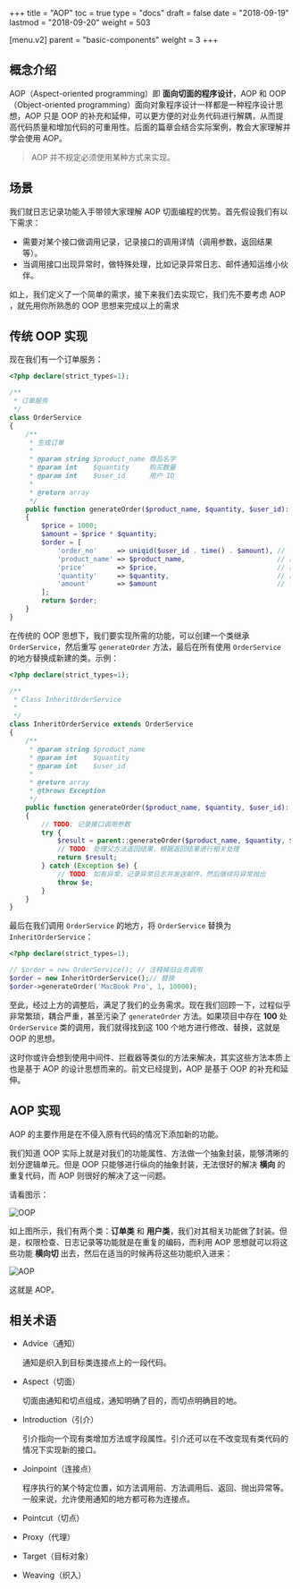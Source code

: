 +++
title = "AOP"
toc = true
type = "docs"
draft = false
date = "2018-09-19"
lastmod = "2018-09-20"
weight = 503

[menu.v2]
  parent = "basic-components"
  weight = 3
+++

## 概念介绍

AOP（Aspect-oriented programming）即 **面向切面的程序设计**，AOP 和 OOP（Object-oriented programming）面向对象程序设计一样都是一种程序设计思想，AOP 只是 OOP 的补充和延伸，可以更方便的对业务代码进行解耦，从而提高代码质量和增加代码的可重用性。后面的篇章会结合实际案例，教会大家理解并学会使用 AOP。

> AOP 并不规定必须使用某种方式来实现。

## 场景

我们就日志记录功能入手带领大家理解 AOP 切面编程的优势。首先假设我们有以下需求：

- 需要对某个接口做调用记录，记录接口的调用详情（调用参数，返回结果等）。
- 当调用接口出现异常时，做特殊处理，比如记录异常日志、邮件通知运维小伙伴。

如上，我们定义了一个简单的需求，接下来我们去实现它，我们先不要考虑 AOP ，就先用你所熟悉的 OOP 思想来完成以上的需求

## 传统 OOP 实现

现在我们有一个订单服务：

```php
<?php declare(strict_types=1);

/**
 * 订单服务
 */
class OrderService
{
    /**
     * 生成订单
     *
     * @param string $product_name 商品名字
     * @param int    $quantity     购买数量
     * @param int    $user_id      用户 ID
     *
     * @return array
     */
    public function generateOrder($product_name, $quantity, $user_id): array
    {
        $price = 1000;
        $amount = $price * $quantity;
        $order = [
            'order_no'     => uniqid($user_id . time() . $amount), // 订单号
            'product_name' => $product_name,                       // 商品名称
            'price'        => $price,                              // 商品单价
            'quantity'     => $quantity,                           // 商品数量
            'amount'       => $amount                              // 订单总额
        ];
        return $order;
    }
}
```

在传统的 OOP 思想下，我们要实现所需的功能，可以创建一个类继承 `OrderService`，然后重写 `generateOrder` 方法，最后在所有使用 `OrderService` 的地方替换成新建的类。示例：

```php
<?php declare(strict_types=1);

/**
 * Class InheritOrderService
 *
 */
class InheritOrderService extends OrderService
{
    /**
     * @param string $product_name
     * @param int    $quantity
     * @param int    $user_id
     *
     * @return array
     * @throws Exception
     */
    public function generateOrder($product_name, $quantity, $user_id): array
    {
        // TODO: 记录接口调用参数
        try {
            $result = parent::generateOrder($product_name, $quantity, $user_id);
            // TODO: 处理父方法返回结果，根据返回结果进行相关处理
            return $result;
        } catch (Exception $e) {
            // TODO: 如有异常，记录异常日志并发送邮件，然后继续将异常抛出
            throw $e;
        }
    }
}
```

最后在我们调用 `OrderService` 的地方，将 `OrderService` 替换为 `InheritOrderService`：

```php
<?php declare(strict_types=1);

// $order = new OrderService(); // 注释掉旧业务调用
$order = new InheritOrderService();// 替换
$order->generateOrder('MacBook Pro', 1, 10000);
```

至此，经过上方的调整后，满足了我们的业务需求。现在我们回顾一下，过程似乎非常繁琐，耦合严重，甚至污染了 `generateOrder` 方法。如果项目中存在 **100** 处 `OrderService` 类的调用，我们就得找到这 100 个地方进行修改、替换，这就是 OOP 的思想。

这时你或许会想到使用中间件、拦截器等类似的方法来解决，其实这些方法本质上也是基于 AOP 的设计思想而来的。前文已经提到，AOP 是基于 OOP 的补充和延伸。

## AOP 实现

AOP 的主要作用是在不侵入原有代码的情况下添加新的功能。

我们知道 OOP 实际上就是对我们的功能属性、方法做一个抽象封装，能够清晰的划分逻辑单元。但是 OOP 只能够进行纵向的抽象封装，无法很好的解决 **横向** 的重复代码，而 AOP 则很好的解决了这一问题。

请看图示：

![OOP](/img/OOP.png)

如上图所示，我们有两个类：**订单类** 和 **用户类**，我们对其相关功能做了封装。但是，权限检查、日志记录等功能就是在重复的编码，而利用 AOP 思想就可以将这些功能 **横向切** 出去，然后在适当的时候再将这些功能织入进来：

![AOP](/img/AOP.png)

这就是 AOP。

## 相关术语

- Advice（通知）

  通知是织入到目标类连接点上的一段代码。

- Aspect（切面）

  切面由通知和切点组成，通知明确了目的，而切点明确目的地。

- Introduction（引介）

  引介指向一个现有类增加方法或字段属性。引介还可以在不改变现有类代码的情况下实现新的接口。

- Joinpoint（连接点）

  程序执行的某个特定位置，如方法调用前、方法调用后、返回、抛出异常等。一般来说，允许使用通知的地方都可称为连接点。

- Pointcut（切点）

- Proxy（代理）

- Target（目标对象）

- Weaving（织入）